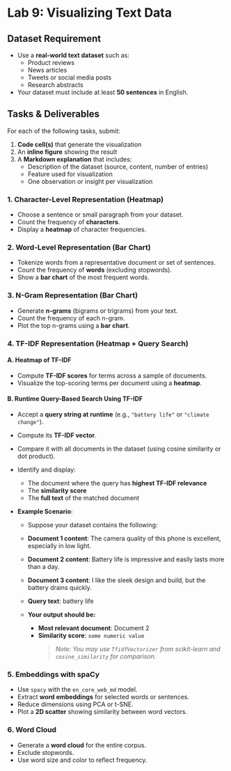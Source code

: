 # Lab 9: Visualizing Text Data

## Dataset Requirement

- Use a **real-world text dataset** such as:
  - Product reviews
  - News articles
  - Tweets or social media posts
  - Research abstracts
- Your dataset must include at least **50 sentences** in English.

## Tasks & Deliverables

For each of the following tasks, submit:

1. **Code cell(s)** that generate the visualization
2. An **inline figure** showing the result
3. A **Markdown explanation** that includes:
   - Description of the dataset (source, content, number of entries)
   - Feature used for visualization
   - One observation or insight per visualization

### 1. Character-Level Representation (Heatmap)

- Choose a sentence or small paragraph from your dataset.
- Count the frequency of **characters**.
- Display a **heatmap** of character frequencies.

### 2. Word-Level Representation (Bar Chart)

- Tokenize words from a representative document or set of sentences.
- Count the frequency of **words** (excluding stopwords).
- Show a **bar chart** of the most frequent words.

### 3. N-Gram Representation (Bar Chart)

- Generate **n-grams** (bigrams or trigrams) from your text.
- Count the frequency of each n-gram.
- Plot the top n-grams using a **bar chart**.

### 4. TF-IDF Representation (Heatmap + Query Search)

#### A. Heatmap of TF-IDF

- Compute **TF-IDF scores** for terms across a sample of documents.
- Visualize the top-scoring terms per document using a **heatmap**.

#### B. Runtime Query-Based Search Using TF-IDF

- Accept a **query string at runtime** (e.g., `"battery life"` or `"climate change"`).
- Compute its **TF-IDF vector**.
- Compare it with all documents in the dataset (using cosine similarity or dot product).
- Identify and display:

  - The document where the query has **highest TF-IDF relevance**
  - The **similarity score**
  - The **full text** of the matched document

- **Example Scenario**:

  - Suppose your dataset contains the following:

  - **Document 1 content**: The camera quality of this phone is excellent, especially in low light.

  - **Document 2 content**: Battery life is impressive and easily lasts more than a day.

  - **Document 3 content**: I like the sleek design and build, but the battery drains quickly.

  - **Query text**: battery life
  - **Your output should be:**
    - **Most relevant document**: Document 2
    - **Similarity score**: `some numeric value`
      > _Note: You may use `TfidfVectorizer` from scikit-learn and `cosine_similarity` for comparison._

### 5. Embeddings with spaCy

- Use `spacy` with the `en_core_web_md` model.
- Extract **word embeddings** for selected words or sentences.
- Reduce dimensions using PCA or t-SNE.
- Plot a **2D scatter** showing similarity between word vectors.

### 6. Word Cloud

- Generate a **word cloud** for the entire corpus.
- Exclude stopwords.
- Use word size and color to reflect frequency.
